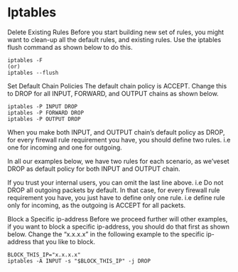 # Iptables

Delete Existing Rules
Before you start building new set of rules, you might want to clean-up all the default rules, and existing rules. Use the iptables flush command as shown below to do this.
```
iptables -F
(or)
iptables --flush
```

Set Default Chain Policies
The default chain policy is ACCEPT. Change this to DROP for all INPUT, FORWARD, and OUTPUT chains as shown below.

```
iptables -P INPUT DROP
iptables -P FORWARD DROP
iptables -P OUTPUT DROP
```
When you make both INPUT, and OUTPUT chain’s default policy as DROP, for every firewall rule requirement you have, you should define two rules. i.e one for incoming and one for outgoing.

In all our examples below, we have two rules for each scenario, as we’veset DROP as default policy for both INPUT and OUTPUT chain.

If you trust your internal users, you can omit the last line above. i.e Do not DROP all outgoing packets by default. In that case, for every firewall rule requirement you have, you just have to define only one rule. i.e define rule only for incoming, as the outgoing is ACCEPT for all packets.

Block a Specific ip-address
Before we proceed further will other examples, if you want to block a specific ip-address, you should do that first as shown below. Change the “x.x.x.x” in the following example to the specific ip-address that you like to block.
```
BLOCK_THIS_IP="x.x.x.x"
iptables -A INPUT -s "$BLOCK_THIS_IP" -j DROP
```